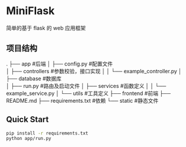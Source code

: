 # MiniFlask
简单的基于 flask 的 web 应用框架

## 项目结构
.
├── app                                                     #后端
│   ├── config.py                                           #配置文件     
│   ├── controllers                                         #参数校验，接口实现
│   │   └── example_controller.py
│   ├── database                                            #数据库      
│   ├── run.py                                              #路由及启动文件
│   ├── services                                            #函数定义
│   │   └── example_service.py
│   └── utils                                               #工具定义
├── frontend                                                #前端
├── README.md
├── requirements.txt                                        #依赖
└── static                                                  #静态文件

## Quick Start
``` bash
pip install -r requirements.txt
python app/run.py
```